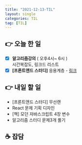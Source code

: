 ```yaml
---
title: "2021-12-13-TIL"
layout: single
categories: TIL
tag: [TIL]
---
```


## 👉 오늘 한 일

- [x] **알고리즘강의** ( 오후4시~ 6시 ) <br />
  시간복잡도, 링크드 리스트
- [x] **[프론트앤드 스터디]** 응용계층 - 
  [링크](https://namgyungkim.github.io/web/2021_12_13/)

## 👉 내일 할 일

- [프론트앤드 스터디] 무선랜
- React 문제 기획 디자인
- [책] 모던 자바스크립트 4장 변수
- 알고리즘 스터디 문제3개 풀기

## **☕** 잡담


<br /><br /><br /><br />
